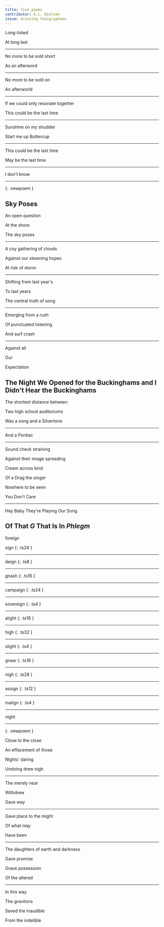 ```yaml
---
title: five poems
contributor: A.L. Nielsen
issue: arousing texigryphaea
---
```


Long-listed

At long last

---

No more to be sold short

As an afterword

---

No more to be sold on

An afterworld

---

If we could only resonate together

This could be the last time

---

Sunshine on my shudder

Start me up Buttercup

---

This could be the last time

May be the last time

---

I don't know

---
{: .newpoem }

## Sky Poses

An open question

At the shore

The sky poses

---

A coy gathering of clouds

Against our steaming hopes

At risk of storm

---

Shifting from last year's

To last years

The central truth of song

---

Emerging from a rush

Of punctuated listening

And surf crash

---

Against all

Our

Expectation

## The Night We Opened for the Buckinghams and I Didn't Hear the Buckinghams

The shortest distance between

Two high school auditoriums

Was a song and a Silvertone

---

And a Pontiac

---

Sound check straining

Against their image spreading

Cream across kind

Of a Drag the singer

Nowhere to be seen

You Don't Care

---

Hey Baby They're Playing Our Song

## Of That *G* That Is In *Phlegm*

foreign

sign
{: .ts24 }

---

deign
{: .ts8 }

---

gnash
{: .ts16 }

---

campaign
{: .ts24 }

---

sovereign
{: .ts4 }

---

alight
{: .ts16 }

---

high
{: .ts32 }

---

slight
{: .ts4 }

---

gnaw
{: .ts16 }

---

nigh
{: .ts28 }

---

assign
{: .ts12 }

---

malign
{: .ts4 }

---

night

---
{: .newpoem }

Close to the close

An effacement of those

Nights' daring

Undoing drew nigh

---

The merely near

Withdrew

Gave way

---

Gave place to the might

Of what may

Have been

---

The daughters of earth and darkness

Gave promise

Grave possession

Of the altered

---

In this way

The gravitons

Saved the inaudible

From the indelible
